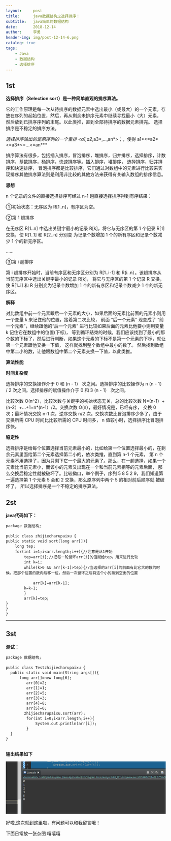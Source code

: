 ```yaml
---
layout:     post
title:      java数据结构之选择排序！
subtitle:   java简单的数据结构
date:       2018-12-14
author:     李勇
header-img: img/post-12-14-6.png
catalog: true
tags:
    - Java
    - 数据结构
    - 选择排序
---
```


## 1st ##
**选择排序（Selection sort）是一种简单直观的排序算法。**

它的工作原理是每一次从待排序的数据元素中选出最小（或最大）的一个元素，存放在序列的起始位置，然后，再从剩余未排序元素中继续寻找最小（大）元素，
然后放到已排序序列的末尾。以此类推，直到全部待排序的数据元素排完。 选择排序是不稳定的排序方法。

**选择排序输出的是原序列的一个重排 <a1*,a2*,a3*,...,an*>；，使得 a1*<=a2*<=a3*<=...<=an***

排序算法有很多，包括插入排序，冒泡排序，堆排序，归并排序，选择排序，计数排序，基数排序，桶排序，快速排序等。插入排序，堆排序，
选择排序，归并排序和快速排序，
冒泡排序都是比较排序，它们通过对数组中的元素进行比较来实现排序其他排序算法则是利用非比较的其他方法来获得有关输入数组的排序信息。

**思想**

n 个记录的文件的直接选择排序可经过 n-1 趟直接选择排序得到有序结果：

①初始状态：无序区为 R[1..n]，有序区为空。

②第 1 趟排序

在无序区 R[1..n] 中选出关键字最小的记录 R[k]，将它与无序区的第 1 个记录 R[1] 交换，使 R[1..1] 和 R[2..n] 分别变
为记录个数增加 1 个的新有序区和记录个数减少 1 个的新无序区。

……

③第 i 趟排序

第 i 趟排序开始时，当前有序区和无序区分别为 R[1..i-1] 和 R(i..n）。该趟排序从当前无序区中选出关键字最小的记录 R[k]，
将它与无序区的第 1 个记录 R 交换，使 R[1..i] 和 R 分别变为记录个数增加 1 个的新有序区和记录个数减少 1 个的新无序区。

**解释**

对比数组中前一个元素跟后一个元素的大小，如果后面的元素比前面的元素小则用一个变量 k 来记住他的位置，接着第二次比较，
前面 “后一个元素” 现变成了 “前一个元素”，继续跟他的“后一个元素” 进行比较如果后面的元素比他要小则用变量 k 记住它在数组中的位置(下标)，
等到循环结束的时候，我们应该找到了最小的那个数的下标了，然后进行判断，如果这个元素的下标不是第一个元素的下标，就让第一个元素跟他交换一下值，
这样就找到整个数组中最小的数了。
然后找到数组中第二小的数，让他跟数组中第二个元素交换一下值，以此类推。

**算法性能**

**时间复杂度**

选择排序的交换操作介于 0 和 (n - 1） 次之间。选择排序的比较操作为 n (n - 1） / 2 次之间。选择排序的赋值操作介于 0 和 3 (n - 1） 次之间。

比较次数 O(n^2），比较次数与关键字的初始状态无关，总的比较次数 N=(n-1）+(n-2）+...+1=n*(n-1）/2。交换次数 O(n），最好情况是，已经有序，
交换 0 次；最坏情况交换 n-1 次，逆序交换 n/2 次。交换次数比冒泡排序少多了，由于交换所需 CPU 时间比比较所需的 CPU 时间多，
n 值较小时，选择排序比冒泡排序快。

**稳定性**

选择排序是给每个位置选择当前元素最小的，比如给第一个位置选择最小的，在剩余元素里面给第二个元素选择第二小的，依次类推，直到第 n-1 个元素，
第 n 个元素不用选择了，因为只剩下它一个最大的元素了。那么，在一趟选择，如果一个元素比当前元素小，而该小的元素又出现在一个和当前元素相等的元素后面，
那么交换后稳定性就被破坏了。比较拗口，举个例子，序列 5 8 5 2 9，我们知道第一遍选择第 1 个元素 5 会和 2 交换，那么原序列中两个 5 的相对前后顺序就
被破坏了，
所以选择排序是一个不稳定的排序算法。







## 2st ##
**java代码如下：**
   ```
   package 数据结构;

public class zhijiecharupaixu {
   public static void sort(long arr[]){
	   long tep;
	   for(int i=1;i<arr.length;i++){//注意是从1开始
		   tep=arr[i];//把每一轮循环arr[i]的值赋给tep，用来进行比较
		   int k=i;
		   while(k>0 && arr[k-1]>tep){//当选择的arr[i]的前面有比它大的数的时候，把那个位置的数向后移一位，然后一次循环之后将这个小的插到空出的位置
			   
			   arr[k]=arr[k-1];
		   k=k-1;
		   }
		   arr[k]=tep;
   }
}
}
```

----


  
## 3st ##
**测试：**
```
package 数据结构;

public class Testzhijiecharupaixu {
  public static void main(String args[]){
	  long arr[]=new long[6];
	     arr[0]=2;
	     arr[1]=1;
	     arr[2]=5;
	     arr[3]=3;
	     arr[4]=8;
	     arr[5]=0;
	    zhijiecharupaixu.sort(arr);
	     for(int i=0;i<arr.length;i++){
	    	 System.out.println(arr[i]);
	     }
  }
}


```

**输出结果如下**

![](https://raw.githubusercontent.com/CholeChow1/CholeChow1.github.io/master/img/zhijiecharupaixu.png)

好啦,这次就到这里啦，有问题可以和我留言哦！ 

下面日常放一张杂图 嘻嘻嘻
